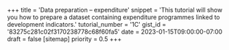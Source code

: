 +++
title = 'Data preparation – expenditure'
snippet = 'This tutorial will show you how to prepare a dataset containing expenditure programmes linked to development indicators.'
tutorial_number = '1C'
gist_id = '83275c281c02f3170238778c68f60fa5'
date = 2023-01-15T09:00:00-07:00
draft = false
[sitemap]
  priority = 0.5
+++

